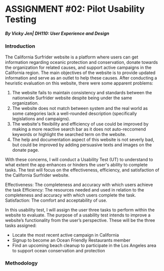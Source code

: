 # ASSIGNMENT #02: Pilot Usability Testing
##### _By Vicky Jen| DH110: User Experience and Design_

### Introduction
The California Surfrider website is a platform where users can get information regarding oceanic protection and conservation, donate towards the organization for related causes, and support active campaigns in the California region. The main objectives of the website is to provide updated information and serve as an outlet to help these causes. After conducting a heuristic evaluation on this website, there were some apparent problems: 

1. The website fails to maintain consistency and standards between the nationwide Surfrider website despite being under the same organization. 
2. The website does not match between system and the real world as some categories lack a well-rounded description (specifically legislations and campaigns).
3. The website's flexibility and efficiency of use could be improved by making a more reactive search bar as it does not auto-reccomend keywords or highlight the searched term on the website. 
4. The help and documentation aspect of this website is not severly bad, but could be improved by adding persuasive texts and images on the donate page.   

With these concerns, I will conduct a Usability Test (UT) to understand to what extent the app enhances or hinders the user's ability to complete tasks. The test will focus on the effectiveness, efficiency, and satisfaction of the California Surfrider website. 

Effectiveness: The completeness and accuracy with which users achieve the task
Efficiency: The resources needed and used in relation to the completeness and accuracy with which users complete the task.
Satisfaction: The comfort and acceptability of use.

In this usability test, I will assign the user three tasks to perform within the website to evaluate. The purpose of a usability test intends to improve a website’s functionality from the user’s perspective. These will be the three tasks assigned:

- Locate the most recent active campaign in California 
- Signup to become an Ocean Friendly Restaurants member
- Find an upcoming beach cleanup to participate in the Los Angeles area to support ocean conservation and protection

### Methodology 

